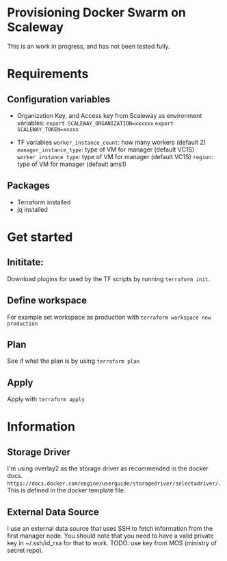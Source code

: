 Provisioning Docker Swarm on Scaleway
=======================

This is an work in progress, and has not been tested fully.

# Requirements

## Configuration variables

* Organization Key, and Access key from Scaleway as environment variables:
  ``export SCALEWAY_ORGANIZATION=xxxxxx``
  ``export SCALEWAY_TOKEN=xxxxx``
 
* TF variables
  ``worker_instance_count``: how many workers (default 2)
  ``manager_instance_type``: type of VM for manager (default VC1S)
  ``worker_instance_type``: type of VM for manager (default VC1S)
  ``region``: type of VM for manager (default ams1)
  
## Packages

* Terraform installed
* jq installed

# Get started

## Inititate:
Download plugins for used by the TF scripts by running ``terraform init``.

## Define workspace
For example set workspace as production with ``terraform workspace new production``

## Plan
See if what the plan is by using ``terraform plan``

## Apply
Apply with ``terraform apply``

# Information

## Storage Driver
I'm using overlay2 as the storage driver as recommended in the docker docs. `https://docs.docker.com/engine/userguide/storagedriver/selectadriver/`.
This is defined in the docker template file.

## External Data Source
I use an external data source that uses SSH to fetch information from the first manager node. You should note that you need to have a valid private key in ~/.ssh/id_rsa for that to work. TODO: use key from MOS (ministry of secret repo).